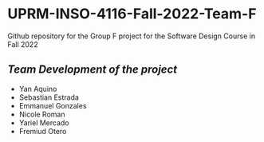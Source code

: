 # UPRM-INSO-4116-Fall-2022-Team-F
Github repository for the Group F project for the Software Design Course in Fall 2022


## *Team Development of the project*
- Yan Aquino  
- Sebastian Estrada
- Emmanuel Gonzales
- Nicole Roman
- Yariel Mercado
- Fremiud Otero
